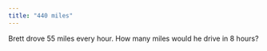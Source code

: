 ```yaml
---
title: "440 miles"
---
```

Brett drove 55 miles every hour. How many miles would he drive in 8 hours?

